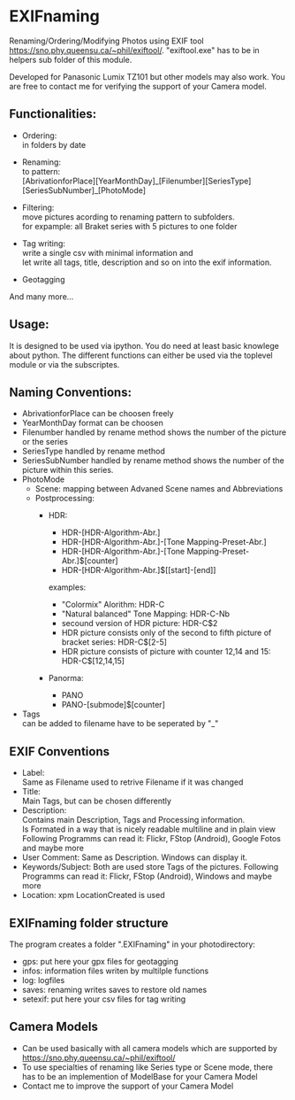 # EXIFnaming

Renaming/Ordering/Modifying Photos using EXIF tool https://sno.phy.queensu.ca/~phil/exiftool/.
"exiftool.exe" has to be in helpers sub folder of this module.

Developed for Panasonic Lumix TZ101 but other models may also work.
You are free to contact me for verifying the support of your Camera model.

## Functionalities:
* Ordering:   
    in folders by date

* Renaming:  
    to pattern:  
    [AbrivationforPlace][YearMonthDay]\_[Filenumber][SeriesType][SeriesSubNumber]\_[PhotoMode]

* Filtering:  
    move pictures acording to renaming pattern to subfolders.  
    for expample: all Braket series with 5 pictures to one folder

* Tag writing:  
    write a single csv with minimal information and  
    let write all tags, title, description and so on into the exif information.
        
* Geotagging        

And many more...

## Usage:
It is designed to be used via ipython.
You do need at least basic knowlege about python.
The different functions can either be used via the toplevel module or via the subscriptes.


## Naming Conventions:
* AbrivationforPlace
    can be choosen freely
* YearMonthDay
    format can be choosen
* Filenumber
    handled by rename method
    shows the number of the picture or the series
* SeriesType
    handled by rename method
* SeriesSubNumber
    handled by rename method
    shows the number of the picture within this series.
* PhotoMode  
    * Scene:
        mapping between Advaned Scene names and Abbreviations
    * Postprocessing:
        * HDR:  
            * HDR-[HDR-Algorithm-Abr.]  
            * HDR-[HDR-Algorithm-Abr.]-[Tone Mapping-Preset-Abr.]  
            * HDR-[HDR-Algorithm-Abr.]-[Tone Mapping-Preset-Abr.]$[counter]  
            * HDR-[HDR-Algorithm-Abr.]$[[start]-[end]]  
            
            examples:  
            * "Colormix" Alorithm: HDR-C  
            * "Natural balanced" Tone Mapping: HDR-C-Nb  
            * secound version of HDR picture: HDR-C$2
            * HDR picture consists only of the second to fifth picture of bracket series: HDR-C$[2-5]
            * HDR picture consists of picture with counter 12,14 and 15: HDR-C$[12,14,15]
        * Panorma:  
            * PANO  
            * PANO-[submode]$[counter]    
* Tags  
    can be added to filename
    have to be seperated by "_"

    
## EXIF Conventions
* Label:  
    Same as Filename used to retrive Filename if it was changed
* Title:  
    Main Tags, but can be chosen differently
* Description:  
    Contains main Description, Tags and Processing information.  
    Is Formated in a way that is nicely readable multiline and in plain view  
    Following Programms can read it: Flickr, FStop (Android), Google Fotos and maybe more
* User Comment: Same as Description. Windows can display it.
* Keywords/Subject:
    Both are used store Tags of the pictures.
    Following Programms can read it: Flickr, FStop (Android), Windows and maybe more
* Location: xpm LocationCreated is used

## EXIFnaming folder structure
The program creates a folder ".EXIFnaming" in your photodirectory:  
* gps: put here your gpx files for geotagging  
* infos: information files writen by multilple functions  
* log: logfiles  
* saves: renaming writes saves to restore old names  
* setexif: put here your csv files for tag writing  

## Camera Models
* Can be used basically with all camera models which are supported by https://sno.phy.queensu.ca/~phil/exiftool/  
* To use specialties of renaming like Series type or Scene mode, there has to be an implemention of ModelBase for your Camera Model  
* Contact me to improve the support of your Camera Model  


    